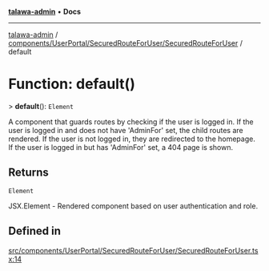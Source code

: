[**talawa-admin**](../../../../../README.md) • **Docs**

***

[talawa-admin](../../../../../modules.md) / [components/UserPortal/SecuredRouteForUser/SecuredRouteForUser](../README.md) / default

# Function: default()

\> **default**(): `Element`

A component that guards routes by checking if the user is logged in.
If the user is logged in and does not have 'AdminFor' set, the child routes are rendered.
If the user is not logged in, they are redirected to the homepage.
If the user is logged in but has 'AdminFor' set, a 404 page is shown.

## Returns

`Element`

JSX.Element - Rendered component based on user authentication and role.

## Defined in

[src/components/UserPortal/SecuredRouteForUser/SecuredRouteForUser.tsx:14](https://github.com/PalisadoesFoundation/talawa-admin/blob/ec91a82db6f7a7a061fbb4ea9639f2bff335faa5/src/components/UserPortal/SecuredRouteForUser/SecuredRouteForUser.tsx#L14)

